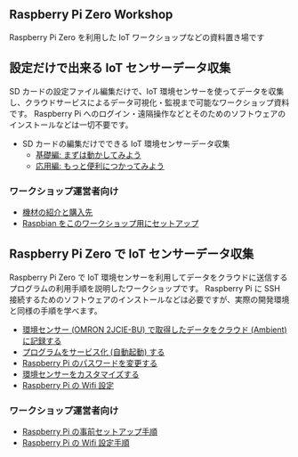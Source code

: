 ## Raspberry Pi Zero Workshop
Raspberry Pi Zero を利用した IoT ワークショップなどの資料置き場です

## 設定だけで出来る IoT センサーデータ収集

SD カードの設定ファイル編集だけで、IoT 環境センサーを使ってデータを収集し、クラウドサービスによるデータ可視化・監視まで可能なワークショップ資料です。
Raspberry Pi へのログイン・遠隔操作などとそのためのソフトウェアのインストールなどは一切不要です。

- SD カードの編集だけでできる IoT 環境センサーデータ収集
  - [基礎編: まずは動かしてみよう](Workshop.md)
  - [応用編: もっと便利につかってみよう](Workshop2ndPage.md)

### ワークショップ運営者向け

- [機材の紹介と購入先](purchase.md)
- [Raspbian をこのワークショップ用にセットアップ](ForDevelopers/pizero-workshopForDevelopers.md)

## Raspberry Pi Zero で IoT センサーデータ収集

Raspberry Pi Zero で IoT 環境センサーを利用してデータをクラウドに送信するプログラムの利用手順を説明したワークショップです。
Raspberry Pi に SSH 接続するためのソフトウェアのインストールなどは必要ですが、実際の開発環境と同様の手順を学べます。

- [環境センサー (OMRON 2JCIE-BU) で取得したデータをクラウド (Ambient) に記録する](GettingStarted.md)
- [プログラムをサービス化 (自動起動) する](Daemonize.md)
- [Raspberry Pi のパスワードを変更する](ChangePassword.md)
- [環境センサーをカスタマイズする](Configure2JCIEBU01.md)
- [Raspberry Pi の Wifi 設定](WifiSettings.md)

### ワークショップ運営者向け

- [Raspberry Pi の事前セットアップ手順](Setup.md)
- [Raspberry Pi の Wifi 設定手順](SetupWifi.md)

